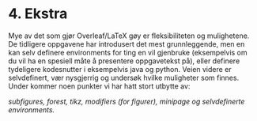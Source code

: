 # 4. Ekstra

Mye av det som gjør Overleaf/LaTeX gøy er fleksibiliteten og mulighetene. De tidligere oppgavene har introdusert det mest grunnleggende, men en kan selv definere environments for ting en vil gjenbruke (eksempelvis om du vil ha en spesiell måte å presentere oppgavetekst på), eller definere tydeligere kodesnutter i eksempelvis java og python. Veien videre er selvdefinert, vær nysgjerrig og undersøk hvilke muligheter som finnes. Under kommer noen punkter vi har hatt stort utbytte av:

*subfigures, forest, tikz, modifiers (for figurer), minipage og selvdefinerte environments.*


